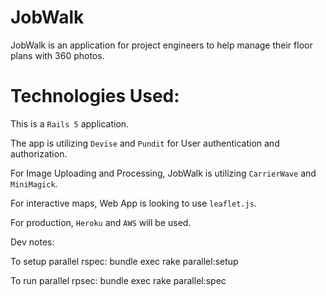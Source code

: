 # JobWalk

JobWalk is an application for project engineers to help manage their floor plans with 360 photos.

# Technologies Used:

This is a `Rails 5` application.

The app is utilizing `Devise` and `Pundit` for User authentication and authorization.

For Image Uploading and Processing, JobWalk is utilizing `CarrierWave` and `MiniMagick`.

For interactive maps, Web App is looking to use `leaflet.js`.

For production, `Heroku` and `AWS` will be used.

Dev notes:

To setup parallel rspec:
bundle exec rake parallel:setup

To run parallel  rpsec:
bundle exec rake parallel:spec
